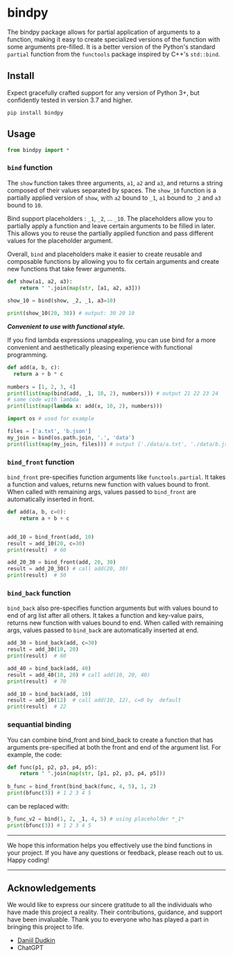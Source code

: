 # bindpy

The bindpy package allows for partial application of arguments to a function, making it easy to create specialized versions of the function with some arguments pre-filled.
It is a better version of the Python's standard `partial` function from the `functools` package inspired by C++'s `std::bind`.

## Install

Expect gracefully crafted support for any version of Python 3+, but confidently tested in version 3.7 and higher.

```
pip install bindpy
```

## Usage


```python
from bindpy import *
```

### `bind` function

The `show` function takes three arguments, `a1`, `a2` and `a3`, and returns a string composed of their values separated by spaces. The `show_10` function is a partially applied version of `show`, with `a2` bound to `_1`, `a1` bound to `_2` and `a3` bound to `10`.

Bind support placeholders : `_1`, `_2`, ... `_10`. The placeholders allow you to partially apply a function and leave certain arguments to be filled in later. This allows you to reuse the partially applied function and pass different values for the placeholder argument.

Overall, `bind` and placeholders make it easier to create reusable and composable functions by allowing you to fix certain arguments and create new functions that take fewer arguments.

```python
def show(a1, a2, a3):
    return " ".join(map(str, [a1, a2, a3]))
    
show_10 = bind(show, _2, _1, a3=10)

print(show_10(20, 30)) # output: 30 20 10
```

***Convenient to use with functional style.***  

If you find lambda expressions unappealing, you can use bind for a more convenient and aesthetically pleasing experience with functional programming.

```python
def add(a, b, c):
  return a + b * c
  
numbers = [1, 2, 3, 4]
print(list(map(bind(add, _1, 10, 2), numbers))) # output 21 22 23 24
# same code with lambda
print(list(map(lambda x: add(x, 10, 2), numbers)))
```

```python
import os # used for example

files = ['a.txt', 'b.json']
my_join = bind(os.path.join, '.', 'data')
print(list(map(my_join, files))) # output ['./data/a.txt', './data/b.json']
```
### `bind_front` function

`bind_front` pre-specifies function arguments like `functools.partial`. It takes a function and values, returns new function with values bound to front. When called with remaining args, values passed to `bind_front` are automatically inserted in front.

```python
def add(a, b, c=0):
    return a + b + c


add_10 = bind_front(add, 10)
result = add_10(20, c=30)
print(result)  # 60

add_20_30 = bind_front(add, 20, 30)
result = add_20_30() # call add(20, 30)
print(result)  # 50
```

### `bind_back` function

`bind_back` also pre-specifies function arguments but with values bound to end of arg list after all others. It takes a function and key-value pairs, returns new function with values bound to end. When called with remaining args, values passed to `bind_bac`k are automatically inserted at end.

```python
add_30 = bind_back(add, c=30)
result = add_30(10, 20)
print(result)  # 60

add_40 = bind_back(add, 40)
result = add_40(10, 20) # call add(10, 20, 40)
print(result)  # 70

add_10 = bind_back(add, 10)
result = add_10(12)  # call add(10, 12), c=0 by  default
print(result)  # 22
```

### sequantial binding

You can combine bind_front and bind_back to create a function that has arguments pre-specified at both the front and end of the argument list. 
For example, the code:
```python
def func(p1, p2, p3, p4, p5):
    return " ".join(map(str, [p1, p2, p3, p4, p5]))
    
b_func = bind_front(bind_back(func, 4, 5), 1, 2)
print(bfunc(3)) # 1 2 3 4 5
```

can be replaced with:

```python
b_func_v2 = bind(1, 2, _1, 4, 5) # using placeholder *_1*
print(bfunc(3)) # 1 2 3 4 5
```

----

We hope this information helps you effectively use the bind functions in your project. If you have any questions or feedback, please reach out to us. Happy coding!

----

## Acknowledgements

We would like to express our sincere gratitude to all the individuals who have made this project a reality. Their contributions, guidance, and support have been invaluable. Thank you to everyone who has played a part in bringing this project to life.

* [Daniil Dudkin](https://github.com/unterumarmung)
* ChatGPT
